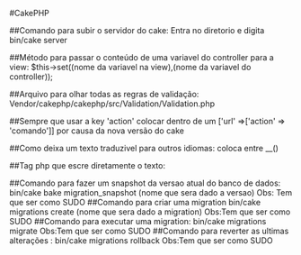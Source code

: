 #CakePHP

##Comando para subir o servidor do cake:
Entra no diretorio e digita bin/cake server


##Método para passar o conteúdo de uma variavel do controller para a view:
$this->set((nome da variavel na view),(nome da variavel do controller));

##Arquivo para olhar todas as regras de validação:
Vendor/cakephp/cakephp/src/Validation/Validation.php

##Sempre que usar a key 'action' colocar dentro de um ['url' =>['action' => 'comando']] por causa da nova versão do cake

##Como deixa um texto traduzivel para outros idiomas:
coloca entre __()

##Tag php que escre diretamente o texto:
<?= >

##Comando para fazer um snapshot da versao atual do banco de dados:
bin/cake bake migration_snapshot (nome que sera dado a versao)

Obs: Tem que ser como SUDO


##Comando para criar uma migration
 bin/cake migrations create (nome que sera dado a migration)

Obs:Tem que ser como SUDO

##Comando para executar uma migration:
bin/cake migrations migrate

Obs:Tem que ser como SUDO

##Comando para reverter as ultimas alterações :
bin/cake migrations rollback

Obs:Tem que ser como SUDO


